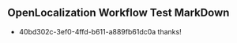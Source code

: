 ## OpenLocalization Workflow Test MarkDown

* 40bd302c-3ef0-4ffd-b611-a889fb61dc0a 
thanks!



<!--HONumber=Feb16_HO3-->
